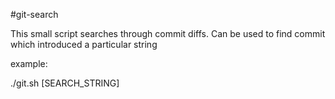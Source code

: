 #git-search

This small script searches through commit diffs. Can be used to find commit which introduced a particular string

example:

./git.sh [SEARCH_STRING]
